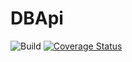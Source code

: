 ﻿# DBApi

![Build](https://github.com/MisterIcy/DBApi/workflows/Omega%20CI/badge.svg)
[![Coverage Status](https://coveralls.io/repos/github/MisterIcy/DBApi/badge.svg?branch=optimizing)](https://coveralls.io/github/MisterIcy/DBApi?branch=optimizing)


